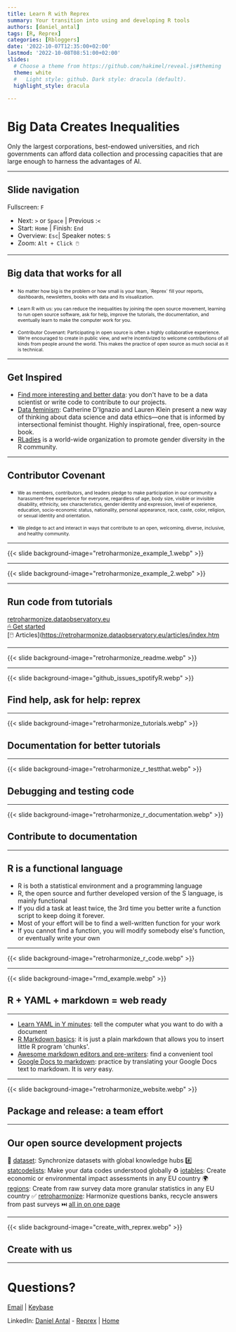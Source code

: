 ```yaml
---
title: Learn R with Reprex
summary: Your transition into using and developing R tools
authors: [daniel_antal]
tags: [R, Reprex]
categories: [Rbloggers]
date: '2022-10-07T12:35:00+02:00'
lastmod: '2022-10-08T08:51:00+02:00'
slides:
  # Choose a theme from https://github.com/hakimel/reveal.js#theming
  theme: white
  #   Light style: github. Dark style: dracula (default).
  highlight_style: dracula
  
---
```


# Big Data Creates Inequalities

Only the largest corporations, best-endowed universities, and rich governments can afford data collection and processing capacities that are large enough to harness the advantages of AI.

---

## Slide navigation

Fullscreen: `F`
- Next: `️>` or `Space` | Previous :️`<`
- Start: `Home` | Finish: `End`
- Overview: `Esc`|  Speaker notes: `S`
- Zoom: `Alt + Click 🖱️`

----

## Big data that works for all

- <p style="font-size:75%">No matter how big is the problem or how small is your team, `Reprex` fill your reports, dashboards, newsletters, books with data and its visualization.
- <p style="font-size:75%">Learn R with us: you can reduce the inequalities by joining the open source movement, learning to run open source software, ask for help, improve the tutorials, the documentation, and eventually learn to make the computer work for you.
- <p style="font-size:75%">Contributor Covenant: Participating in open source is often a highly collaborative experience. We’re encouraged to create in public view, and we’re incentivized to welcome contributions of all kinds from people around the world. This makes the practice of open source as much social as it is technical.</p>

---

## Get Inspired

- [Find more interesting and better data](https://curators.dataobservatory.eu/inspiration.html): you don't have to be a data scientist or write code to contribute to our projects.
- [Data feminism](https://data-feminism.mitpress.mit.edu/): Catherine D'Ignazio and Lauren Klein present a new way of thinking about data science and data ethics—one that is informed by intersectional feminist thought. Highly inspirational, free, open-source book.
- [RLadies](https://rladies.org/) is a world-wide organization to promote gender diversity in the R community.

---
## Contributor Covenant

-  <p style="font-size:75%">We as members, contributors, and leaders pledge to make participation in our community a harassment-free experience for everyone, regardless of age, body size, visible or invisible disability, ethnicity, sex characteristics, gender identity and expression, level of experience, education, socio-economic status, nationality, personal appearance, race, caste, color, religion, or sexual identity and orientation.</p>
-  <p style="font-size:75%">We pledge to act and interact in ways that contribute to an open, welcoming, diverse, inclusive, and healthy community.</p>

---

{{< slide background-image="retroharmonize_example_1.webp" >}}


---

{{< slide background-image="retroharmonize_example_2.webp" >}}

---

## Run code from tutorials

[retroharmonize.dataobservatory.eu](https://retroharmonize.dataobservatory.eu/)</br>
[🖱 Get started](https://retroharmonize.dataobservatory.eu/articles/retroharmonize.htmll)</br>
[🖱️  Articles](https://retroharmonize.dataobservatory.eu/articles/index.htm


---

{{< slide background-image="retroharmonize_readme.webp" >}}

---

{{< slide background-image="github_issues_spotifyR.webp" >}}
## Find help, ask for help: reprex

---

{{< slide background-image="retroharmonize_tutorials.webp" >}}
## Documentation for better tutorials

---

{{< slide background-image="retroharmonize_r_testthat.webp" >}}
## Debugging and testing code

---

{{< slide background-image="retroharmonize_r_documentation.webp" >}}
## Contribute to documentation

---

## R is a functional language

- R is both a statistical environment and a programming language
- R, the open source and further developed version of the S language, is mainly functional
- If you did a task at least twice, the 3rd time you better write a function script to keep doing it forever.
- Most of your effort will be to find a well-written function for your work
- If you cannot find a function, you will modify somebody else's function, or eventually write your own


---

{{< slide background-image="retroharmonize_r_code.webp" >}}

---

{{< slide background-image="rmd_example.webp" >}}
## R + YAML + markdown = web ready

---

- [Learn YAML in Y minutes](https://learnxinyminutes.com/docs/yaml/): tell the computer what you want to do with a document
- [R Markdown basics](https://rmarkdown.rstudio.com/authoring_basics.html): it is just a plain markdown that allows you to insert little R program 'chunks'.
- [Awesome markdown editors and pre-writers](https://github.com/mundimark/awesome-markdown-editors): find a convenient tool
- [Google Docs to markdown](https://workspace.google.com/marketplace/app/docs_to_markdown/700168918607): practice by translating your Google Docs text to markdown. It is *very* easy.

---

{{< slide background-image="retroharmonize_website.webp" >}}
## Package and release: a team effort

---

## Our open source development projects

🔢 [dataset](https://dataset.dataobservatory.eu/): Synchronize datasets with global knowledge hubs #️⃣ [statcodelists](https://statcodelists.dataobservatory.eu/): Make your data codes understood globally ♻️ [iotables](https://iotables.dataobservatory.eu/): Create economic or environmental impact assessments in any EU country 🌍 [regions](https://regions.dataobservatory.eu/): Create from raw survey data more granular statistics in any EU country ✅ [retroharmonize](https://retroharmonize.dataobservatory.eu/): Harmonize questions banks, recycle answers from past surveys ⏭️  [all in on one page](https://reprex.nl/#releases)

---

{{< slide background-image="create_with_reprex.webp" >}}
## Create with us


---

# Questions?

[Email](https://reprex.nl/#contact) | [Keybase](https://keybase.io/team/reprexcommunity) 

LinkedIn: [Daniel Antal](https://www.linkedin.com/in/antaldaniel/) - [Reprex](https://www.linkedin.com/company/68855596) | [Home](https://reprex.nl/) 

